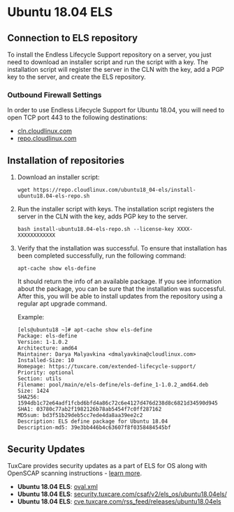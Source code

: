 # Ubuntu 18.04 ELS

## Connection to ELS repository

To install the Endless Lifecycle Support repository on a server, you just need to download an installer script and run the script with a key. The installation script will register the server in the CLN with the key, add a PGP key to the server, and create the ELS repository.

### Outbound Firewall Settings

In order to use Endless Lifecycle Support for Ubuntu 18.04, you will need to open TCP port 443 to the following destinations:

* [cln.cloudlinux.com](http://cln.cloudlinux.com)
* [repo.cloudlinux.com](http://repo.cloudlinux.com)

## Installation of repositories

1. Download an installer script:

   <CodeWithCopy>

   ```
   wget https://repo.cloudlinux.com/ubuntu18_04-els/install-ubuntu18.04-els-repo.sh
   ```
   
   </CodeWithCopy>

2. Run the installer script with keys. The installation script registers the server in the CLN with the key, adds PGP key to the server.
   
   <CodeWithCopy>

   ```
   bash install-ubuntu18.04-els-repo.sh --license-key XXXX-XXXXXXXXXXXX
   ```

   </CodeWithCopy>

3. Verify that the installation was successful. To ensure that installation has been completed successfully, run the following command:
   
   <CodeWithCopy>

   ```
   apt-cache show els-define
   ```

   </CodeWithCopy>

   It should return the info of an available package. If you see information about the package, you can be sure that the installation was successful. After this, you will be able to install updates from the repository using a regular apt upgrade command.

   Example:

   ```
   [els@ubuntu18 ~]# apt-cache show els-define
   Package: els-define
   Version: 1-1.0.2
   Architecture: amd64
   Maintainer: Darya Malyavkina <dmalyavkina@cloudlinux.com>
   Installed-Size: 10
   Homepage: https://tuxcare.com/extended-lifecycle-support/
   Priority: optional
   Section: utils
   Filename: pool/main/e/els-define/els-define_1-1.0.2_amd64.deb
   Size: 1424
   SHA256: 1594db1c72e64adf1fcbd6bfd4a86c72c6e4127d476d238d8c6821d34590d945
   SHA1: 03780c77ab2f1982126b78ab5454f7c0ff287162
   MD5sum: bd3f51b29deb5cc7ede4da8aa39ee2c2
   Description: ELS define package for Ubuntu 18.04
   Description-md5: 39e3bb446b4c63607f8f0358484545bf
   ```

## Security Updates

TuxCare provides security updates as a part of ELS for OS along with OpenSCAP scanning instructions - [learn more](./security-updates).

* **Ubuntu 18.04 ELS**: [oval.xml](https://security.tuxcare.com/oval/els_os/ubuntu18.04els/oval.xml)
* **Ubuntu 18.04 ELS**: [security.tuxcare.com/csaf/v2/els_os/ubuntu18.04els/](https://security.tuxcare.com/csaf/v2/els_os/ubuntu18.04els/)
* **Ubuntu 18.04 ELS**: [cve.tuxcare.com/rss_feed/releases/ubuntu18.04els](https://cve.tuxcare.com/rss_feed/releases/ubuntu18.04els)
 